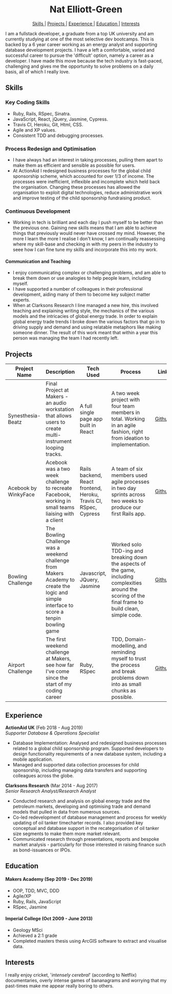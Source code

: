 <h1 align="center"> Nat Elliott-Green </h1>

<div align="center">

[Skills ](#skills) | 
[Projects ](#projects) |
[Experience ](#experience) | 
[Education ](#education) | 
[Interests ](#interests)

</div>

I am a fullstack developer, a graduate from a top UK university and am currently studying at one of the most selective dev bootcamps. This is backed by a 6 year career working as an energy analyst and supporting database development projects. I have a left a comfortable, varied and successful career to pursue the 'difficult' option, namely a career as a developer. I have made this move because the tech industry is fast-paced, challenging and gives me the opportunity to solve problems on a daily basis, all of which I really love.

## Skills

### Key Coding Skills

* Ruby, Rails, RSpec, Sinatra.
* JavaScript, React, jQuery, Jasmine, Cypress.
* Travis CI, Heroku, Git, Html, CSS.
* Agile and XP values.
* Consistent TDD and debugging processes.

### Process Redesign and Optimisation

- I have always had an interest in taking processes, pulling them apart to make them as efficient and sensible as possible for users.
- At ActionAid I redesigned business processes for the global child sponsorship scheme, which accounted for over 1/3 of income. The processes were inefficient, inflexible and incomplete which held back the organisation. Changing these processes has allowed the organisation to exploit digital technologies, reduce administrative work and improve testing of the child sponsorship fundraising product. 

### Continuous Development

- Working in tech is brilliant and each day I push myself to be better than the previous one. Gaining new skills means that I am able to achieve things that previously would never have crossed my mind. However, the more I learn the more I realise I don't know, I am continually reassessing where my skill-base and checking in with my peers in the industry to seee how I can fine tune my skills and incorporate this into my work.

#### Communication and Teaching

- I enjoy communicating complex or challenging problems, and am able to break them down or use analogies to help people learn, including myself.
- I have supported a number of colleagues in their professional development, aiding many of them to become key subject matter experts.
- When at Clarksons Research I line managed a new hire, this involved teaching and explaining writing style, the mechanics of the various models and the intricacies of global energy trade. In order to explain global energy trade trends I broke down the various factors that go in to driving supply and demand and using relatable metaphors like making someone dinner. The result of this work meant that within a year this person was managing the team I had recently left.

## Projects 

Project Name | Description | Tech Used | Process | Link
--- | --- | --- | --- | ---
Synesthesia-Beatz | Final Project at Makers - an audio workstation that allows users to create multi-instrument looping tracks. | A full single page app built in React | A two week project with four team members in total. Working in an agile fashion, right from ideation to implementation. | [Github](https://github.com/nateg101/Music_Makers)
Acebook by WinkyFace | Acebook was a two week challenge to recreate Facebook, working in small teams liaising with a client | Rails backend, React frontend, Heroku, Travis CI, RSpec, Cypress | A team of six members used agile processes in two day sprints across two weeks to produce our first Rails app. | [Github](https://github.com/nateg101/acebook-by-WinkyFace)
Bowling Challenge | The Bowling Challenge was a weekend challenge from Makers Academy to create the logic and simple interface to score a tenpin bowling game | Javascript, JQuery, Jasmine | Worked solo TDD-ing and breaking down the aspects of the game, including complexities around the scoring of the final frame to build clean, simple code. | [Github](https://github.com/nateg101/bowling-challenge)
Airport Challenge | The first weekend challenge at Makers, see how far I've come since the start of my coding career | Ruby, RSpec | TDD, Domain-modelling, and reminding myself to trust the process and break problems down into as small chunks as possible. | [Github](https://github.com/nateg101/airport_challenge)


## Experience

**ActionAid UK** (Feb 2018 - Aug 2019)    
*Supporter Database & Operations Specialist*  
- Database Implementation: Analysed and redesigned business processes related to a global child sponsorship program. Supported developers to design functionality requirements of a new database system, including a mobile application.
- Managed and supported data collection processes for child sponsorship, including managing data transfers and supporting colleagues across the globe.

**Clarksons Research** (Mar 2014 - Aug 2017)   
*Senior Research Analyst/Research Analyst*  
- Conducted research and analysis on global energy trade and the petroleum markets, developing and optimising trade and demand models that pulled in data from numerous sources.
- Co-led redevelopment of database management and process for weekly updating of oil tanker timecharter records. I also provided key conceptual and database support in the recategorisation of oil tanker size segments to make them more market relevant.
- Communicated research through presentations, reports and bespoke market analysis - particularly for those interested in raising finance such as bond-issuances or IPOs.

## Education

#### Makers Academy (Sep 2019 - Dec 2019)

- OOP, TDD, MVC, DDD
- Agile/XP
- Ruby, Rails, JavaScript
- RSpec, Jasmine

#### Imperial College (Oct 2009 - June 2013)

- Geology MSci
- Achieved a 2:1 grade
- Completed masters thesis using ArcGIS software to extract and visualise data.

## Interests

I really enjoy cricket, '*intensely cerebral*' (according to Netflix) documentaries, overly intense games of bananagrams and worrying that my past-times make me appear really boring to others.
